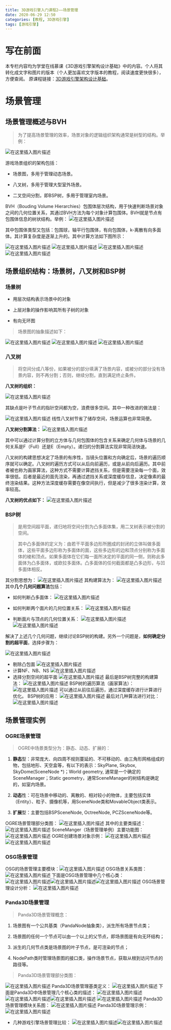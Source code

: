 ```yaml
---
title: 3D游戏引擎入门课程2——场景管理
date: 2020-06-29 12:50
categories: [教程, 3D游戏引擎]
tags: [游戏引擎]
---
```


# 写在前面

本专栏内容均为学堂在线慕课《3D游戏引擎架构设计基础》中的内容。个人将其转化成文字和图片的版本（个人更加喜欢文字版本的教程，阅读速度更快很多），方便查阅。
原课程链接：[3D游戏引擎架构设计基础](https://next.xuetangx.com/course/SCUT00001001532/1515566?fromArray=learn_title)。

# 场景管理

## 场景管理概述与BVH

> 为了提高场景管理的效率，场景对象的逻辑组织架构通常是树型的结构。举例：

![在这里插入图片描述](https://img-blog.csdnimg.cn/20200629161328387.png?x-oss-process=image/watermark,type_ZmFuZ3poZW5naGVpdGk,shadow_10,text_aHR0cHM6Ly9ibG9nLmNzZG4ubmV0L0FsZXphbg==,size_16,color_FFFFFF,t_70)

游戏场景组织的架构包括：

- 场景图，多用于管理动态场景。

- 八叉树，多用于管理大型室外场景。

- 二叉空间分割，即BSP树，多用于管理室内场景。

BVH（Bouding Volume Hierarchies）包围体层次结构，用于快速判断场景对象之间的几何位置关系，其通过BVH方法为每个对象计算包围体。BVH就是节点有包围体信息的树状结构。举例：
![在这里插入图片描述](https://img-blog.csdnimg.cn/20200629161328550.png?x-oss-process=image/watermark,type_ZmFuZ3poZW5naGVpdGk,shadow_10,text_aHR0cHM6Ly9ibG9nLmNzZG4ubmV0L0FsZXphbg==,size_16,color_FFFFFF,t_70#pic_center)

其中包围体类型又包括：包围球，轴平行包围体，有向包围体，k-离散有向多面体。其计算复杂度是逐渐上升的。其中计算方法如下图所示：

![在这里插入图片描述](https://img-blog.csdnimg.cn/2020062916132980.png?x-oss-process=image/watermark,type_ZmFuZ3poZW5naGVpdGk,shadow_10,text_aHR0cHM6Ly9ibG9nLmNzZG4ubmV0L0FsZXphbg==,size_16,color_FFFFFF,t_70)
![在这里插入图片描述](https://img-blog.csdnimg.cn/20200629161329206.png?x-oss-process=image/watermark,type_ZmFuZ3poZW5naGVpdGk,shadow_10,text_aHR0cHM6Ly9ibG9nLmNzZG4ubmV0L0FsZXphbg==,size_16,color_FFFFFF,t_70)
![在这里插入图片描述](https://img-blog.csdnimg.cn/2020062916132913.png?x-oss-process=image/watermark,type_ZmFuZ3poZW5naGVpdGk,shadow_10,text_aHR0cHM6Ly9ibG9nLmNzZG4ubmV0L0FsZXphbg==,size_16,color_FFFFFF,t_70)![在这里插入图片描述](https://img-blog.csdnimg.cn/20200629161329253.png?x-oss-process=image/watermark,type_ZmFuZ3poZW5naGVpdGk,shadow_10,text_aHR0cHM6Ly9ibG9nLmNzZG4ubmV0L0FsZXphbg==,size_16,color_FFFFFF,t_70)

## 场景组织结构：场景树，八叉树和BSP树

### 场景树

- 用层次结构表示场景中的对象

- 上层对象的操作影响其所有子树的对象

- 有向无环图

> 场景图的抽象描述如下：

![在这里插入图片描述](https://img-blog.csdnimg.cn/20200629161329397.png?x-oss-process=image/watermark,type_ZmFuZ3poZW5naGVpdGk,shadow_10,text_aHR0cHM6Ly9ibG9nLmNzZG4ubmV0L0FsZXphbg==,size_16,color_FFFFFF,t_70)
![在这里插入图片描述](https://img-blog.csdnimg.cn/20200629161329284.png?x-oss-process=image/watermark,type_ZmFuZ3poZW5naGVpdGk,shadow_10,text_aHR0cHM6Ly9ibG9nLmNzZG4ubmV0L0FsZXphbg==,size_16,color_FFFFFF,t_70)
![在这里插入图片描述](https://img-blog.csdnimg.cn/20200629161329359.png?x-oss-process=image/watermark,type_ZmFuZ3poZW5naGVpdGk,shadow_10,text_aHR0cHM6Ly9ibG9nLmNzZG4ubmV0L0FsZXphbg==,size_16,color_FFFFFF,t_70)

### 八叉树

> 将空间分成八等份，如果被分的部分填满了场景内容，或被分的部分没有场景内容，则不再分割；否则，继续分割，直到满足终止条件。

**八叉树的组织：**

![在这里插入图片描述](https://img-blog.csdnimg.cn/20200629161328688.png?x-oss-process=image/watermark,type_ZmFuZ3poZW5naGVpdGk,shadow_10,text_aHR0cHM6Ly9ibG9nLmNzZG4ubmV0L0FsZXphbg==,size_16,color_FFFFFF,t_70)

其缺点是叶子节点的指针空间都为空，浪费很多空间。其中一种改进的做法是：

![在这里插入图片描述](https://img-blog.csdnimg.cn/20200629161328869.png?x-oss-process=image/watermark,type_ZmFuZ3poZW5naGVpdGk,shadow_10,text_aHR0cHM6Ly9ibG9nLmNzZG4ubmV0L0FsZXphbg==,size_16,color_FFFFFF,t_70)
线性八叉树节省了储存空间，场景运算也非常简便。

**八叉树分割算法：**
![在这里插入图片描述](https://img-blog.csdnimg.cn/20200629161731210.png?x-oss-process=image/watermark,type_ZmFuZ3poZW5naGVpdGk,shadow_10,text_aHR0cHM6Ly9ibG9nLmNzZG4ubmV0L0FsZXphbg==,size_16,color_FFFFFF,t_70)

其中可以通过计算分割的立方体与几何包围体的包含关系来确定几何体与场景的几何关系是F（Full）还是E（Empty）。递归的分割算法实现非常简洁快速。

八叉树的构建思想决定了场景的有序性，当镜头位置和方向确定后，场景的遍历顺序就可以确定。八叉树的遍历方式可以从后向前遍历，或是从前向后遍历。其中前者被也称为画家算法，这种方式不需要计算遮挡关系，但是需要渲染每一个面，效率很低。后者是最近的面先渲染，再通过遮挡关系或深度缓存信息，决定像素的最终渲染结果。这种方法深度缓存需要在像空间执行，但是减少了很多渲染计算，效率较高。

**八叉树的优点如下：**
![在这里插入图片描述](https://img-blog.csdnimg.cn/20200629161731408.png?x-oss-process=image/watermark,type_ZmFuZ3poZW5naGVpdGk,shadow_10,text_aHR0cHM6Ly9ibG9nLmNzZG4ubmV0L0FsZXphbg==,size_16,color_FFFFFF,t_70)

### BSP树

>是用空间超平面，递归地将空间分割为凸多面体集，用二叉树表示被分割的空间。

>其中凸多面体的定义为：由若干平面多边形所圈成的封闭的立体叫做多面体，这些平面多边形称为多面体的面，这些多边形的边和顶点分别称为多面体的棱和顶点。如果多面体在它们每一面所决定的平面的同一侧，则称此多面体为凸多面体，或欧拉多面体。凸多面体的任何截面都是凸多边形，与凹多面体相反。

其分割思想为：
![在这里插入图片描述](https://img-blog.csdnimg.cn/20200629161731400.png)
其构建算法为：
![在这里插入图片描述](https://img-blog.csdnimg.cn/20200629161731500.png?x-oss-process=image/watermark,type_ZmFuZ3poZW5naGVpdGk,shadow_10,text_aHR0cHM6Ly9ibG9nLmNzZG4ubmV0L0FsZXphbg==,size_16,color_FFFFFF,t_70)
其中**几个几何问题算法**包括：

- 如何判断凸多面体：
![在这里插入图片描述](https://img-blog.csdnimg.cn/20200629161731773.png?x-oss-process=image/watermark,type_ZmFuZ3poZW5naGVpdGk,shadow_10,text_aHR0cHM6Ly9ibG9nLmNzZG4ubmV0L0FsZXphbg==,size_16,color_FFFFFF,t_70)

- 如何判断两个面片的几何位置关系：
![在这里插入图片描述](https://img-blog.csdnimg.cn/20200629161731861.png?x-oss-process=image/watermark,type_ZmFuZ3poZW5naGVpdGk,shadow_10,text_aHR0cHM6Ly9ibG9nLmNzZG4ubmV0L0FsZXphbg==,size_16,color_FFFFFF,t_70)
- 判断面片与顶点的几何位置关系：
![在这里插入图片描述](https://img-blog.csdnimg.cn/202006291617328.png?x-oss-process=image/watermark,type_ZmFuZ3poZW5naGVpdGk,shadow_10,text_aHR0cHM6Ly9ibG9nLmNzZG4ubmV0L0FsZXphbg==,size_16,color_FFFFFF,t_70)
![在这里插入图片描述](https://img-blog.csdnimg.cn/20200629161732317.png?x-oss-process=image/watermark,type_ZmFuZ3poZW5naGVpdGk,shadow_10,text_aHR0cHM6Ly9ibG9nLmNzZG4ubmV0L0FsZXphbg==,size_16,color_FFFFFF,t_70)

解决了上述几个几何问题，继续讨论BSP树的构建。另外一个问题是，**如何确定分割的超平面**，选择步骤为：

![在这里插入图片描述](https://img-blog.csdnimg.cn/20200629161732743.png?x-oss-process=image/watermark,type_ZmFuZ3poZW5naGVpdGk,shadow_10,text_aHR0cHM6Ly9ibG9nLmNzZG4ubmV0L0FsZXphbg==,size_16,color_FFFFFF,t_70)

- 剔除凸包面
![在这里插入图片描述](https://img-blog.csdnimg.cn/20200629161732921.png?x-oss-process=image/watermark,type_ZmFuZ3poZW5naGVpdGk,shadow_10,text_aHR0cHM6Ly9ibG9nLmNzZG4ubmV0L0FsZXphbg==,size_16,color_FFFFFF,t_70)
- 计算NF、NB、NS
![在这里插入图片描述](https://img-blog.csdnimg.cn/202006291617332.png?x-oss-process=image/watermark,type_ZmFuZ3poZW5naGVpdGk,shadow_10,text_aHR0cHM6Ly9ibG9nLmNzZG4ubmV0L0FsZXphbg==,size_16,color_FFFFFF,t_70)
- 选择分割空间的超平面
![在这里插入图片描述](https://img-blog.csdnimg.cn/20200629161733378.png?x-oss-process=image/watermark,type_ZmFuZ3poZW5naGVpdGk,shadow_10,text_aHR0cHM6Ly9ibG9nLmNzZG4ubmV0L0FsZXphbg==,size_16,color_FFFFFF,t_70)
最后是BSP树完整的构建算法：
![在这里插入图片描述](https://img-blog.csdnimg.cn/20200629161733374.png?x-oss-process=image/watermark,type_ZmFuZ3poZW5naGVpdGk,shadow_10,text_aHR0cHM6Ly9ibG9nLmNzZG4ubmV0L0FsZXphbg==,size_16,color_FFFFFF,t_70)
BSP树的遍历算法（画家算法）：
![在这里插入图片描述](https://img-blog.csdnimg.cn/20200629161733126.png?x-oss-process=image/watermark,type_ZmFuZ3poZW5naGVpdGk,shadow_10,text_aHR0cHM6Ly9ibG9nLmNzZG4ubmV0L0FsZXphbg==,size_16,color_FFFFFF,t_70)
可以通过从前往后遍历，通过深度缓存进行计算进行优化。
BSP树的应用：
![在这里插入图片描述](https://img-blog.csdnimg.cn/20200629161733293.png?x-oss-process=image/watermark,type_ZmFuZ3poZW5naGVpdGk,shadow_10,text_aHR0cHM6Ly9ibG9nLmNzZG4ubmV0L0FsZXphbg==,size_16,color_FFFFFF,t_70)
最后对几种算法进行对比：
![在这里插入图片描述](https://img-blog.csdnimg.cn/2020062916173394.png?x-oss-process=image/watermark,type_ZmFuZ3poZW5naGVpdGk,shadow_10,text_aHR0cHM6Ly9ibG9nLmNzZG4ubmV0L0FsZXphbg==,size_16,color_FFFFFF,t_70)

## 场景管理实例

### OGRE场景管理

> OGRE中场景类型分为：静态、动态、扩展的：

1. **静态**型：非常庞大、向四周不规则蔓延的、不可移动的、由三角形网格组成的物，包括地形、天空盒等，有以下的表示：SkyPlane, Skybox, SkyDome(SceneNode \*)；World geometry, 通常是一个确定的SceneManager；Static geometry，通常SceneManager的树结构是确定的，如室内场景。

2. **动态**性：可在场景中移动的、离散的、相对较小的物体，主要包括实体（Entity）、粒子、摄像机等，用SceneNode类和MovableObject类表示。

3. **扩展**型：主要包括BSPSceneNode, OctreeNode, PCZSceneNode等。

OGRE场景管理部分类图：
![在这里插入图片描述](https://img-blog.csdnimg.cn/20200629162014131.png?x-oss-process=image/watermark,type_ZmFuZ3poZW5naGVpdGk,shadow_10,text_aHR0cHM6Ly9ibG9nLmNzZG4ubmV0L0FsZXphbg==,size_16,color_FFFFFF,t_70)
其中的主要类描述：
![在这里插入图片描述](https://img-blog.csdnimg.cn/20200629162014140.png?x-oss-process=image/watermark,type_ZmFuZ3poZW5naGVpdGk,shadow_10,text_aHR0cHM6Ly9ibG9nLmNzZG4ubmV0L0FsZXphbg==,size_16,color_FFFFFF,t_70)
SceneManger（场景管理单例）主要功能图：![在这里插入图片描述](https://img-blog.csdnimg.cn/20200629162014295.png?x-oss-process=image/watermark,type_ZmFuZ3poZW5naGVpdGk,shadow_10,text_aHR0cHM6Ly9ibG9nLmNzZG4ubmV0L0FsZXphbg==,size_16,color_FFFFFF,t_70)
OGRE创建场景对象示例：
![在这里插入图片描述](https://img-blog.csdnimg.cn/20200629162014546.png?x-oss-process=image/watermark,type_ZmFuZ3poZW5naGVpdGk,shadow_10,text_aHR0cHM6Ly9ibG9nLmNzZG4ubmV0L0FsZXphbg==,size_16,color_FFFFFF,t_70)![在这里插入图片描述](https://img-blog.csdnimg.cn/20200629162014942.png?x-oss-process=image/watermark,type_ZmFuZ3poZW5naGVpdGk,shadow_10,text_aHR0cHM6Ly9ibG9nLmNzZG4ubmV0L0FsZXphbg==,size_16,color_FFFFFF,t_70)

### OSG场景管理

OSG的场景管理主要模块：![在这里插入图片描述](https://img-blog.csdnimg.cn/20200629162015540.png?x-oss-process=image/watermark,type_ZmFuZ3poZW5naGVpdGk,shadow_10,text_aHR0cHM6Ly9ibG9nLmNzZG4ubmV0L0FsZXphbg==,size_16,color_FFFFFF,t_70)
OSG场景关系类图：
![在这里插入图片描述](https://img-blog.csdnimg.cn/2020062916201580.png?x-oss-process=image/watermark,type_ZmFuZ3poZW5naGVpdGk,shadow_10,text_aHR0cHM6Ly9ibG9nLmNzZG4ubmV0L0FsZXphbg==,size_16,color_FFFFFF,t_70)
下面是OSG场景管理中几个核心类：
![在这里插入图片描述](https://img-blog.csdnimg.cn/20200629162015276.png?x-oss-process=image/watermark,type_ZmFuZ3poZW5naGVpdGk,shadow_10,text_aHR0cHM6Ly9ibG9nLmNzZG4ubmV0L0FsZXphbg==,size_16,color_FFFFFF,t_70)![在这里插入图片描述](https://img-blog.csdnimg.cn/20200629162016199.png?x-oss-process=image/watermark,type_ZmFuZ3poZW5naGVpdGk,shadow_10,text_aHR0cHM6Ly9ibG9nLmNzZG4ubmV0L0FsZXphbg==,size_16,color_FFFFFF,t_70)![在这里插入图片描述](https://img-blog.csdnimg.cn/20200629162016317.png?x-oss-process=image/watermark,type_ZmFuZ3poZW5naGVpdGk,shadow_10,text_aHR0cHM6Ly9ibG9nLmNzZG4ubmV0L0FsZXphbg==,size_16,color_FFFFFF,t_70)
OSG场景管理设计分析：
![在这里插入图片描述](https://img-blog.csdnimg.cn/20200629162015602.png?x-oss-process=image/watermark,type_ZmFuZ3poZW5naGVpdGk,shadow_10,text_aHR0cHM6Ly9ibG9nLmNzZG4ubmV0L0FsZXphbg==,size_16,color_FFFFFF,t_70)

### Panda3D场景管理

> Panda3D场景管理概念：

1. 场景图有一个公共基类（PandaNode抽象类），派生所有场景节点类；

2. 场景图的任何一个节点可以由一个以上的父节点，即场景图是有向无环结构；

3. 派生的几何节点类是场景图的叶子节点，是可渲染的节点；

4. NodePath类时管理场景图的接口类，操作场景节点，获取从根到访问节点的路径等。

> Panda3D场景管理部分类图：

![在这里插入图片描述](https://img-blog.csdnimg.cn/20200629162016448.png?x-oss-process=image/watermark,type_ZmFuZ3poZW5naGVpdGk,shadow_10,text_aHR0cHM6Ly9ibG9nLmNzZG4ubmV0L0FsZXphbg==,size_16,color_FFFFFF,t_70)
Panda3D场景管理基类定义：
![在这里插入图片描述](https://img-blog.csdnimg.cn/20200629162016399.png?x-oss-process=image/watermark,type_ZmFuZ3poZW5naGVpdGk,shadow_10,text_aHR0cHM6Ly9ibG9nLmNzZG4ubmV0L0FsZXphbg==,size_16,color_FFFFFF,t_70)
下面是Panda3D中场景管理几个核心类的描述：
![在这里插入图片描述](https://img-blog.csdnimg.cn/20200629162016301.png?x-oss-process=image/watermark,type_ZmFuZ3poZW5naGVpdGk,shadow_10,text_aHR0cHM6Ly9ibG9nLmNzZG4ubmV0L0FsZXphbg==,size_16,color_FFFFFF,t_70)
![在这里插入图片描述](https://img-blog.csdnimg.cn/20200629162015970.png?x-oss-process=image/watermark,type_ZmFuZ3poZW5naGVpdGk,shadow_10,text_aHR0cHM6Ly9ibG9nLmNzZG4ubmV0L0FsZXphbg==,size_16,color_FFFFFF,t_70)![在这里插入图片描述](https://img-blog.csdnimg.cn/20200629162015803.png?x-oss-process=image/watermark,type_ZmFuZ3poZW5naGVpdGk,shadow_10,text_aHR0cHM6Ly9ibG9nLmNzZG4ubmV0L0FsZXphbg==,size_16,color_FFFFFF,t_70)
![在这里插入图片描述](https://img-blog.csdnimg.cn/20200629162016416.png?x-oss-process=image/watermark,type_ZmFuZ3poZW5naGVpdGk,shadow_10,text_aHR0cHM6Ly9ibG9nLmNzZG4ubmV0L0FsZXphbg==,size_16,color_FFFFFF,t_70)
Panda3D场景管理模块关系图：
![在这里插入图片描述](https://img-blog.csdnimg.cn/2020062916201685.png?x-oss-process=image/watermark,type_ZmFuZ3poZW5naGVpdGk,shadow_10,text_aHR0cHM6Ly9ibG9nLmNzZG4ubmV0L0FsZXphbg==,size_16,color_FFFFFF,t_70)
Panda3D场景管理示例：
![在这里插入图片描述](https://img-blog.csdnimg.cn/20200629162016293.png?x-oss-process=image/watermark,type_ZmFuZ3poZW5naGVpdGk,shadow_10,text_aHR0cHM6Ly9ibG9nLmNzZG4ubmV0L0FsZXphbg==,size_16,color_FFFFFF,t_70)

- 几种游戏引擎场景管理比较：
![在这里插入图片描述](https://img-blog.csdnimg.cn/2020062916201698.png?x-oss-process=image/watermark,type_ZmFuZ3poZW5naGVpdGk,shadow_10,text_aHR0cHM6Ly9ibG9nLmNzZG4ubmV0L0FsZXphbg==,size_16,color_FFFFFF,t_70)![在这里插入图片描述](https://img-blog.csdnimg.cn/20200629162016423.png?x-oss-process=image/watermark,type_ZmFuZ3poZW5naGVpdGk,shadow_10,text_aHR0cHM6Ly9ibG9nLmNzZG4ubmV0L0FsZXphbg==,size_16,color_FFFFFF,t_70)
